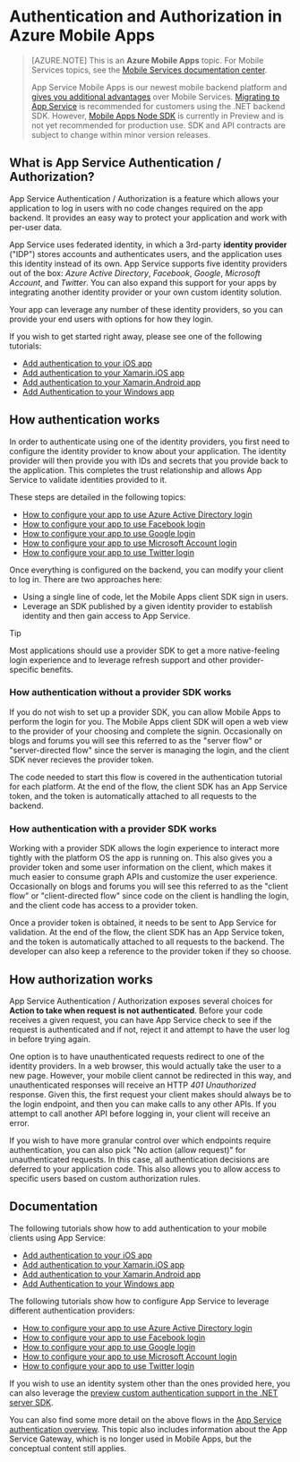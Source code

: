 <properties
    pageTitle="Authentication and Authorization in Azure Mobile Apps | Microsoft Azure"
    description="Conceptual reference and overview of the Authentication / Authorization feature for Azure Mobile Apps"
    services="app-service\mobile"
    documentationCenter=""
    authors="mattchenderson" 
    manager="dwrede"
    editor=""/>

<tags
    ms.service="app-service-mobile"
    ms.workload="mobile"
    ms.tgt_pltfrm="na"
    ms.devlang="multiple"
    ms.topic="article"
    ms.date="11/30/2015"
    ms.author="mahender"/>

# Authentication and Authorization in Azure Mobile Apps
>[AZURE.NOTE] This is an **Azure Mobile Apps** topic. For Mobile Services topics, see the [Mobile Services documentation center](/documentation/services/mobile-services/).
>
>App Service Mobile Apps is our newest mobile backend platform and [gives you additional advantages](app-service-mobile-value-prop-migration-from-mobile-services.md) over Mobile Services. [Migrating to App Service](app-service-mobile-migrating-from-mobile-services.md) is  recommended for customers using the .NET backend SDK. However, [Mobile Apps Node SDK](https://github.com/azure/azure-mobile-apps-node) is currently in Preview and is not yet recommended for production use. SDK and API contracts are subject to change within minor version releases.


## What is App Service Authentication / Authorization?
App Service Authentication / Authorization is a feature which allows your application to log in users with no code changes required on the app backend. It provides an easy way to protect your application and work with per-user data.

App Service uses federated identity, in which a 3rd-party **identity provider** ("IDP") stores accounts and authenticates users, and the application uses this identity instead of its own. App Service supports five identity providers out of the box: *Azure Active Directory*, *Facebook*, *Google*, *Microsoft Account*, and *Twitter*. You can also expand this support for your apps by integrating another identity provider or your own custom identity solution.

Your app can leverage any number of these identity providers, so you can provide your end users with options for how they login.

If you wish to get started right away, please see one of the following tutorials:

* [Add authentication to your iOS app](app-service-mobile-ios-get-started-users.md)
* [Add authentication to your Xamarin.iOS app](app-service-mobile-xamarin-ios-get-started-users.md)
* [Add authentication to your Xamarin.Android app](app-service-mobile-xamarin-android-get-started-users.md)
* [Add Authentication to your Windows app](app-service-mobile-windows-store-dotnet-get-started-users.md)

## How authentication works
In order to authenticate using one of the identity providers, you first need to configure the identity provider to know about your application. The identity provider will then provide you with IDs and secrets that you provide back to the application. This completes the trust relationship and allows App Service to validate identities provided to it.

These steps are detailed in the following topics:

* [How to configure your app to use Azure Active Directory login](app-service-mobile-how-to-configure-active-directory-authentication.md)
* [How to configure your app to use Facebook login](app-service-mobile-how-to-configure-facebook-authentication.md)
* [How to configure your app to use Google login](app-service-mobile-how-to-configure-google-authentication.md)
* [How to configure your app to use Microsoft Account login](app-service-mobile-how-to-configure-microsoft-authentication.md)
* [How to configure your app to use Twitter login](app-service-mobile-how-to-configure-twitter-authentication.md)

Once everything is configured on the backend, you can modify your client to log in. There are two approaches here:

* Using a single line of code, let the Mobile Apps client SDK sign in users.
* Leverage an SDK published by a given identity provider to establish identity and then gain access to App Service.

> [!TIP]
> Most applications should use a provider SDK to get a more native-feeling login experience and to leverage refresh support and other provider-specific benefits.
> 
> 
### How authentication without a provider SDK works
If you do not wish to set up a provider SDK, you can allow Mobile Apps to perform the login for you. The Mobile Apps client SDK will open a web view to the provider of your choosing and complete the signin. Occasionally on blogs and forums you will see this referred to as the "server flow" or "server-directed flow" since the server is managing the login, and the client SDK never recieves the provider token.

The code needed to start this flow is covered in the authentication tutorial for each platform. At the end of the flow, the client SDK has an App Service token, and the token is automatically attached to all requests to the backend.

### How authentication with a provider SDK works
Working with a provider SDK allows the login experience to interact more tightly with the platform OS the app is running on. This also gives you a provider token and some user information on the client, which makes it much easier to consume graph APIs and customize the user experience. Occasionally on blogs and forums you will see this referred to as the "client flow" or "client-directed flow" since code on the client is handling the login, and the client code has access to a provider token.

Once a provider token is obtained, it needs to be sent to App Service for validation. At the end of the flow, the client SDK has an App Service token, and the token is automatically attached to all requests to the backend. The developer can also keep a reference to the provider token if they so choose.

## How authorization works
App Service Authentication / Authorization exposes several choices for **Action to take when request is not authenticated**. Before your code receives a given request, you can have App Service check to see if the request is authenticated and if not, reject it and attempt to have the user log in before trying again.

One option is to have unauthenticated requests redirect to one of the identity providers. In a web browser, this would actually take the user to a new page. However, your mobile client cannot be redirected in this way, and unauthenticated responses will receive an HTTP *401 Unauthorized* response. Given this, the first request your client makes should always be to the login endpoint, and then you can make calls to any other APIs. If you attempt to call another API before logging in, your client will receive an error.

If you wish to have more granular control over which endpoints require authentication, you can also pick "No action (allow request)" for unauthenticated requests. In this case, all authentication decisions are deferred to your application code. This also allows you to allow access to specific users based on custom authorization rules.

## Documentation
The following tutorials show how to add authentication to your mobile clients using App Service:

* [Add authentication to your iOS app](app-service-mobile-ios-get-started-users.md)
* [Add authentication to your Xamarin.iOS app](app-service-mobile-xamarin-ios-get-started-users.md)
* [Add authentication to your Xamarin.Android app](app-service-mobile-xamarin-android-get-started-users.md)
* [Add Authentication to your Windows app](app-service-mobile-windows-store-dotnet-get-started-users.md)

The following tutorials show how to configure App Service to leverage different authentication providers:

* [How to configure your app to use Azure Active Directory login](app-service-mobile-how-to-configure-active-directory-authentication.md)
* [How to configure your app to use Facebook login](app-service-mobile-how-to-configure-facebook-authentication.md)
* [How to configure your app to use Google login](app-service-mobile-how-to-configure-google-authentication.md)
* [How to configure your app to use Microsoft Account login](app-service-mobile-how-to-configure-microsoft-authentication.md)
* [How to configure your app to use Twitter login](app-service-mobile-how-to-configure-twitter-authentication.md)

If you wish to use an identity system other than the ones provided here, you can also leverage the [preview custom authentication support in the .NET server SDK](app-service-mobile-dotnet-backend-how-to-use-server-sdk.md#custom-auth).

You can also find some more detail on the above flows in the [App Service authentication overview](app-service-authentication-overview.md). This topic also includes information about the App Service Gateway, which is no longer used in Mobile Apps, but the conceptual content still applies.

[Add authentication to your iOS app]: app-service-mobile-ios-get-started-users.md
[Add authentication to your Xamarin.iOS app]: app-service-mobile-xamarin-ios-get-started-users.md
[Add authentication to your Xamarin.Android app]: app-service-mobile-xamarin-android-get-started-users.md
[Add Authentication to your Windows app]: app-service-mobile-windows-store-dotnet-get-started-users.md

[How to configure your app to use Azure Active Directory login]: app-service-mobile-how-to-configure-active-directory-authentication.md
[How to configure your app to use Facebook login]: app-service-mobile-how-to-configure-facebook-authentication.md
[How to configure your app to use Google login]: app-service-mobile-how-to-configure-google-authentication.md
[How to configure your app to use Microsoft Account login]: app-service-mobile-how-to-configure-microsoft-authentication.md
[How to configure your app to use Twitter login]: app-service-mobile-how-to-configure-twitter-authentication.md